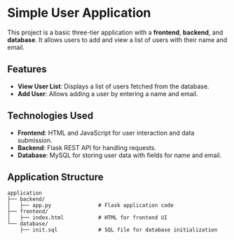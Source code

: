 # Simple User Application

This project is a basic three-tier application with a **frontend**, **backend**, and **database**. It allows users to add and view a list of users with their name and email.

## Features

- **View User List**: Displays a list of users fetched from the database.
- **Add User**: Allows adding a user by entering a name and email.

## Technologies Used

- **Frontend**: HTML and JavaScript for user interaction and data submission.
- **Backend**: Flask REST API for handling requests.
- **Database**: MySQL for storing user data with fields for name and email.

## Application Structure

```plaintext
application
├── backend/
│   ├── app.py               # Flask application code
├── frontend/
│   ├── index.html           # HTML for frontend UI
└── database/
    ├── init.sql             # SQL file for database initialization
